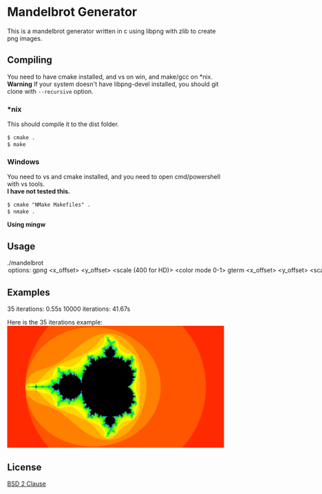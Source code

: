 # Mandelbrot Generator
This is a mandelbrot generator written in c using libpng with zlib to create png images.

## Compiling
You need to have cmake installed, and vs on win, and make/gcc on *nix.
**Warning** If your system doesn't have libpng-devel installed, you should git clone with `--recursive` option.
### *nix
This should compile it to the dist folder.
```
$ cmake .
$ make
```
### Windows
You need to vs and cmake installed, and you need to open cmd/powershell with vs tools. <br/>**I have not tested this.**
```
$ cmake "NMake Makefiles" .
$ nmake .
```

**Using mingw**

## Usage
./mandelbrot <option> <args>
options:
gpng <filename> <WIDTHxHEIGHT> <x_offset> <y_offset> <scale (400 for HD)> <iterations> <color mode 0-1>
gterm <WIDTHxHEIGHT> <x_offset> <y_offset> <scale (400 for HD)> <iterations>

## Examples
35 iterations: 0.55s
10000 iterations: 41.67s

Here is the 35 iterations example:
![image of mandelbrot](doc_image.png)

## License
[BSD 2 Clause](LICENSE)